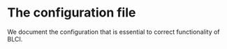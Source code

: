 # The configuration file

We document the configuration that is essential to correct functionality of
BLCI.
